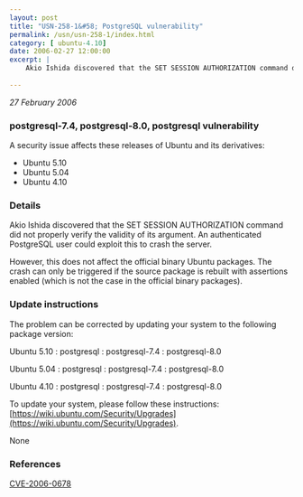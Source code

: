 ```yaml
---
layout: post
title: "USN-258-1&#58; PostgreSQL vulnerability"
permalink: /usn/usn-258-1/index.html
category: [ ubuntu-4.10]
date: 2006-02-27 12:00:00
excerpt: |
    Akio Ishida discovered that the SET SESSION AUTHORIZATION command did not properly verify the validity of its argument. An authenticated PostgreSQL user could exploit this to crash the server.
    
--- 
```

 
 

*27 February 2006*

### postgresql-7.4, postgresql-8.0, postgresql vulnerability

A security issue affects these releases of Ubuntu and its derivatives:

* Ubuntu 5.10
* Ubuntu 5.04
* Ubuntu 4.10

### Details

Akio Ishida discovered that the SET SESSION AUTHORIZATION command did not properly verify the validity of its argument. An authenticated PostgreSQL user could exploit this to crash the server.

However, this does not affect the official binary Ubuntu packages. The crash can only be triggered if the source package is rebuilt with assertions enabled (which is not the case in the official binary packages).

### Update instructions

The problem can be corrected by updating your system to the following package version:

Ubuntu 5.10
 : postgresql 
 : postgresql-7.4 
 : postgresql-8.0 

Ubuntu 5.04
 : postgresql 
 : postgresql-7.4 
 : postgresql-8.0 

Ubuntu 4.10
 : postgresql 
 : postgresql-7.4 
 : postgresql-8.0 

To update your system, please follow these instructions: [https://wiki.ubuntu.com/Security/Upgrades](https://wiki.ubuntu.com/Security/Upgrades).

None

### References

 
 [CVE-2006-0678](http://people.ubuntu.com/~ubuntu-security/cve/CVE-2006-0678)
 

